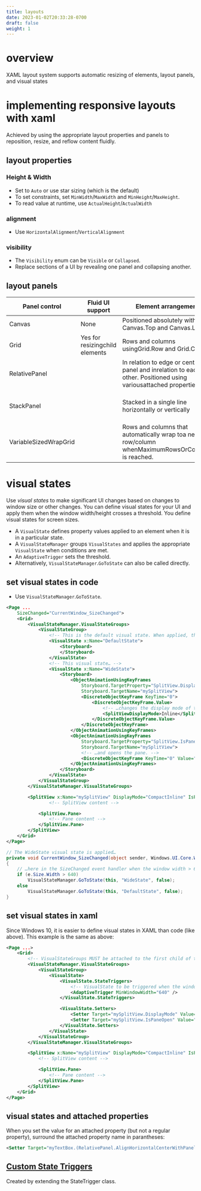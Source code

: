 ```yaml
---
title: layouts
date: 2023-01-02T20:33:28-0700
draft: false
weight: 1
---
```


# overview
XAML layout system supports automatic resizing of elements, layout panels, and visual states

# implementing responsive layouts with xaml
Achieved by using the appropriate layout properties and panels to reposition, resize, and reflow content fluidly.

## layout properties
### Height & Width
- Set to `Auto` or use star sizing (which is the default)
- To set constraints, set `MinWidth`/`MaxWidth` and `MinHeight`/`MaxHeight`.
- To read value at runtime, use `ActualHeight`/`ActualWidth`

### alignment
- Use `HorizontalAlignment`/`VerticalAlignment`

### visibility
- The `Visibility` enum can be `Visible` or `Collapsed`.
- Replace sections of a UI by revealing one panel and collapsing another.

## layout panels
| Panel control         | Fluid UI support               | Element arrangement                                                                                               | Layering              | Stretch values for hor/ver alignment                             | Child content larger than panel                      |
| --------------------- | ------------------------------ | ----------------------------------------------------------------------------------------------------------------- | --------------------- | ---------------------------------------------------------------- | ---------------------------------------------------- |
| Canvas                | None                           | Positioned absolutely with Canvas.Top and Canvas.Left                                                             | Yes via Canvas.Zindex | Ignored                                                          | Not clipped; Not constrained                         |
| Grid                  | Yes for resizingchild elements | Rows and columns usingGrid.Row and Grid.Column                                                                    | ?                     | Respected                                                        | Clipped;Constrained                                  |
| RelativePanel         |                                | In relation to edge or center of panel and inrelation to each other. Positioned using variousattached properties. | ?                     | Ignored unless attachedproperties for alignmentcause stretching. | Clipped;Constrained                                  |
| StackPanel            |                                | Stacked in a single line horizontally or vertically                                                               | ?                     | Respected in the directionopposite of the Orientationproperty.   | Clipped;Not constrained(must be manuallyconstrained) |
| VariableSizedWrapGrid |                                | Rows and columns that automatically wrap toa new row/column whenMaximumRowsOrColumns is reached.                  |                       | Ignored                                                          | Clipped;Constrained                                  |

# visual states
Use *visual states* to make significant UI changes based on changes to window size or other changes.
You can define visual states for your UI and apply them when the window width/height crosses a threshold.
You define visual states for screen sizes.
- A `VisualState` defines property values applied to an element when it is in a particular state.
- A `VisualStateManager` groups `VisualStates` and applies the appropriate `VisualState` when conditions are met.
- An `AdaptiveTrigger` sets the threshold.
- Alternatively, `VisualStateManager`.`GoToState` can also be called directly.

## set visual states in code
- Use `VisualStateManager`.`GoToState`.
```xml
<Page ...
    SizeChanged="CurrentWindow_SizeChanged">
    <Grid>
        <VisualStateManager.VisualStateGroups>
            <VisualStateGroup>
                <!-- This is the default visual state. When applied, the values defined in the XAML page are applied. -->
                <VisualState x:Name="DefaultState">
                    <Storyboard>
                    </Storyboard>
                </VisualState>
                <!-- This visual state… -->
                <VisualState x:Name="WideState">
                    <Storyboard>
                        <ObjectAnimationUsingKeyFrames
                            Storyboard.TargetProperty="SplitView.DisplayMode"
                            Storyboard.TargetName="mySplitView">
                            <DiscreteObjectKeyFrame KeyTime="0">
                                <DiscreteObjectKeyFrame.Value>
                                    <!-- …changes the display mode of the SplitView to Inline… -->
                                    <SplitViewDisplayMode>Inline</SplitViewDisplayMode>
                                </DiscreteObjectKeyFrame.Value>
                            </DiscreteObjectKeyFrame>
                        </ObjectAnimationUsingKeyFrames>
                        <ObjectAnimationUsingKeyFrames
                            Storyboard.TargetProperty="SplitView.IsPaneOpen"
                            Storyboard.TargetName="mySplitView">
                            <!-- …and opens the pane. -->
                            <DiscreteObjectKeyFrame KeyTime="0" Value="True"/>
                        </ObjectAnimationUsingKeyFrames>
                    </Storyboard>
                </VisualState>
            </VisualStateGroup>
        </VisualStateManager.VisualStateGroups>

        <SplitView x:Name="mySplitView" DisplayMode="CompactInline" IsPaneOpen="False" CompactPaneLength="20">
                <!-- SplitView content -->

            <SplitView.Pane>
                <!-- Pane content -->
            </SplitView.Pane>
        </SplitView>
    </Grid>
</Page>
```
```cs
// The WideState visual state is applied…
private void CurrentWindow_SizeChanged(object sender, Windows.UI.Core.WindowSizeChangedEventArgs e)
{
    // …here in the SizeChanged event handler when the window width > 640 effective pixels.
    if (e.Size.Width > 640)
        VisualStateManager.GoToState(this, "WideState", false);
    else
        VisualStateManager.GoToState(this, "DefaultState", false);
}
```
## set visual states in xaml
Since Windows 10, it is easier to define visual states in XAML than code (like above). This example is the same as above:
```xml
<Page ...>
    <Grid>
        <!-- VisualStateGroups MUST be attached to the first child of the root for triggers to work automatically. -->
        <VisualStateManager.VisualStateGroups>
            <VisualStateGroup>
                <VisualState>
                    <VisualState.StateTriggers>
                        <!-- VisualState to be triggered when the window width is >=640 effective pixels. -->
                        <AdaptiveTrigger MinWindowWidth="640" />
                    </VisualState.StateTriggers>

                    <VisualState.Setters>
                        <Setter Target="mySplitView.DisplayMode" Value="Inline"/>
                        <Setter Target="mySplitView.IsPaneOpen" Value="True"/>
                    </VisualState.Setters>
                </VisualState>
            </VisualStateGroup>
        </VisualStateManager.VisualStateGroups>

        <SplitView x:Name="mySplitView" DisplayMode="CompactInline" IsPaneOpen="False" CompactPaneLength="20">
            <!-- SplitView content -->

            <SplitView.Pane>
                <!-- Pane content -->
            </SplitView.Pane>
        </SplitView>
    </Grid>
</Page>
```

## visual states and attached properties
When you set the value for an attached property (but not a regular property), surround the attached property name in parantheses:
```xml
<Setter Target="myTextBox.(RelativePanel.AlignHorizontalCenterWithPanel)" Value="True"/>
```

## [Custom State Triggers](https://learn.microsoft.com/en-us/windows/apps/design/layout/layouts-with-xaml#custom-state-triggers)
Created by extending the StateTrigger class.
